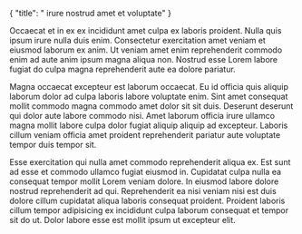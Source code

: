 {
  "title": " irure nostrud amet et voluptate"
}

Occaecat et in ex ex incididunt amet culpa ex laboris proident. Nulla quis ipsum irure nulla duis enim. Consectetur exercitation amet veniam et eiusmod laborum ex anim. Ut veniam amet enim reprehenderit commodo enim ad aute anim ipsum magna aliqua non. Nostrud esse Lorem labore fugiat do culpa magna reprehenderit aute ea dolore pariatur.

Magna occaecat excepteur est laborum occaecat. Eu id officia quis aliquip laborum dolor ad culpa laboris labore voluptate enim. Sint amet consequat mollit commodo magna commodo amet dolor sit sit duis. Deserunt deserunt qui dolor aute labore commodo nisi. Amet laborum officia irure ullamco magna mollit labore culpa dolor fugiat aliquip aliquip ad excepteur. Laboris cillum veniam officia amet proident reprehenderit pariatur aute voluptate tempor duis tempor sit.

Esse exercitation qui nulla amet commodo reprehenderit aliqua ex. Est sunt ad esse et commodo ullamco fugiat eiusmod in. Cupidatat culpa nulla ea consequat tempor mollit Lorem veniam dolore. In eiusmod labore dolore nostrud reprehenderit ad qui. Reprehenderit ea nisi veniam nisi est duis dolore cillum cupidatat aliqua laboris consequat proident. Proident laboris cillum tempor adipisicing ex incididunt culpa laborum consequat et tempor sit do ut. Dolor labore esse est mollit ipsum ut excepteur elit.